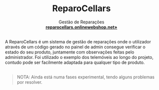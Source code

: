 <p align="center">
  <a href="#">
    
  </a>
  <h1 align="center"><b>ReparoCellars</b></h1>
  <p align="center">
  Gestão de Reparações
    <br />
    <a href="https://reparocellars.onlinewebshop.net"><strong>reparocellars.onlinewebshop.net»</strong></a>
    <br />
    <br />
  </p>
</p>
A ReparoCellars é um sistema de gestão de reparações onde o utilizador através de um código gerado no painel de admin consegue verificar o estado do seu produto, juntamente com observações feitas pelo administrador. Foi utilizado o exemplo dos telemóveis ao longo do projeto, contudo pode ser facilmente adaptada para qualquer tipo de produto.
<br/>
<br/>

> NOTA: Ainda está numa fases experimental, tendo alguns problemas por resolver.
